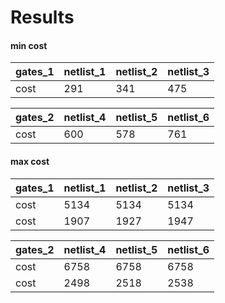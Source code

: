 # Results

#### min cost

| gates_1 | netlist_1 | netlist_2 | netlist_3 |
| ------- | --------- | --------- | --------- |
| cost    | 291       | 341       | 475       |

| gates_2 | netlist_4 | netlist_5 | netlist_6 |
| ------- | --------- | --------- | --------- |
| cost    | 600       | 578       | 761       |

#### max cost

| gates_1 | netlist_1 | netlist_2 | netlist_3 |
| ------- | --------- | --------- | --------- |
| cost    | 5134      | 5134      | 5134      |
| cost    | 1907      | 1927      | 1947      |

| gates_2 | netlist_4 | netlist_5 | netlist_6 |
| ------- | --------- | --------- | --------- |
| cost    | 6758      | 6758      | 6758      |
| cost    | 2498      | 2518      | 2538      |

